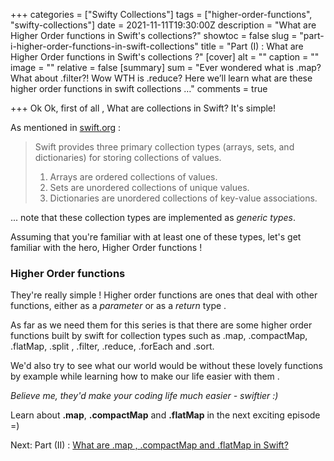 +++
categories = ["Swifty Collections"]
tags = ["higher-order-functions", "swifty-collections"]
date = 2021-11-11T19:30:00Z
description = "What are Higher Order functions in Swift's collections?"
showtoc = false
slug = "part-i-higher-order-functions-in-swift-collections"
title = "Part (I) : What are Higher Order functions in Swift's collections ?"
[cover]
alt = ""
caption = ""
image = ""
relative = false
[summary]
sum = "Ever wondered what is .map? What about .filter?! Wow WTH is .reduce? Here we’ll learn what are these higher order functions in swift collections …"
comments = true

+++
Ok Ok, first of all , What are collections in Swift? It's simple!

As mentioned in [swift.org](https://docs.swift.org/swift-book/LanguageGuide/CollectionTypes.html) :

> Swift provides three primary collection types (arrays, sets, and dictionaries) for storing collections of values.
>
> 1. Arrays are ordered collections of values.
> 2. Sets are unordered collections of unique values.
> 3. Dictionaries are unordered collections of key-value associations.

... note that these collection types are implemented as _generic types_.

Assuming that you're familiar with at least one of these types, let's get familiar with the hero, Higher Order functions !

### Higher Order functions

They're really simple ! Higher order functions are ones that deal with other functions, either as a _parameter_ or as a _return_ type .

As far as we need them for this series is that there are some higher order functions built by swift for collection types such as .map, .compactMap, .flatMap, .split , .filter, .reduce, .forEach and .sort.

We'd also try to see what our world would be without these lovely functions by example while learning how to make our life easier with them .

_Believe me, they'd make your coding life much easier - swiftier :)_

Learn about **.map**, **.compactMap** and **.flatMap** in the next exciting episode =)

Next: Part (II) : [What are .map , .compactMap and .flatMap in Swift?](https://swiftycode.com/part-ii-map-compactmap-flatmap)